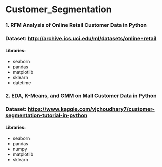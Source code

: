 # Customer_Segmentation


### 1. RFM Analysis of Online Retail Customer Data in Python 
### Dataset: http://archive.ics.uci.edu/ml/datasets/online+retail
#### Libraries: 
- seaborn
- pandas
- matplotlib
- sklearn
- datetime

### 2. EDA, K-Means, and GMM on Mall Customer Data in Python 
### Dataset: https://www.kaggle.com/vjchoudhary7/customer-segmentation-tutorial-in-python
#### Libraries: 
- seaborn
- pandas
- numpy
- matplotlib
- sklearn


